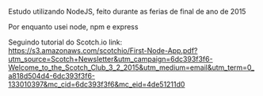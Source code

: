 Estudo utilizando NodeJS, feito durante as ferias de final de ano de 2015

Por enquanto usei node, npm e express

Seguindo tutorial do Scotch.io
link: https://s3.amazonaws.com/scotchio/First-Node-App.pdf?utm_source=Scotch+Newsletter&utm_campaign=6dc393f3f6-Welcome_to_the_Scotch_Club_3_2_2015&utm_medium=email&utm_term=0_a818d504d4-6dc393f3f6-133010397&mc_cid=6dc393f3f6&mc_eid=4de51211d0
